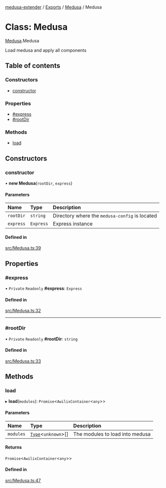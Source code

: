 [medusa-extender](../README.md) / [Exports](../modules.md) / [Medusa](../modules/Medusa.md) / Medusa

# Class: Medusa

[Medusa](../modules/Medusa.md).Medusa

Load medusa and apply all components

## Table of contents

### Constructors

- [constructor](Medusa.Medusa-1.md#constructor)

### Properties

- [#express](Medusa.Medusa-1.md##express)
- [#rootDir](Medusa.Medusa-1.md##rootdir)

### Methods

- [load](Medusa.Medusa-1.md#load)

## Constructors

### constructor

• **new Medusa**(`rootDir`, `express`)

#### Parameters

| Name | Type | Description |
| :------ | :------ | :------ |
| `rootDir` | `string` | Directory where the `medusa-config` is located |
| `express` | `Express` | Express instance |

#### Defined in

[src/Medusa.ts:39](https://github.com/adrien2p/medusa-extender/blob/2db47f5/src/Medusa.ts#L39)

## Properties

### #express

• `Private` `Readonly` **#express**: `Express`

#### Defined in

[src/Medusa.ts:32](https://github.com/adrien2p/medusa-extender/blob/2db47f5/src/Medusa.ts#L32)

___

### #rootDir

• `Private` `Readonly` **#rootDir**: `string`

#### Defined in

[src/Medusa.ts:33](https://github.com/adrien2p/medusa-extender/blob/2db47f5/src/Medusa.ts#L33)

## Methods

### load

▸ **load**(`modules`): `Promise`<`AwilixContainer`<`any`\>\>

#### Parameters

| Name | Type | Description |
| :------ | :------ | :------ |
| `modules` | [`Type`](../interfaces/core_types.Type.md)<`unknown`\>[] | The modules to load into medusa |

#### Returns

`Promise`<`AwilixContainer`<`any`\>\>

#### Defined in

[src/Medusa.ts:47](https://github.com/adrien2p/medusa-extender/blob/2db47f5/src/Medusa.ts#L47)

